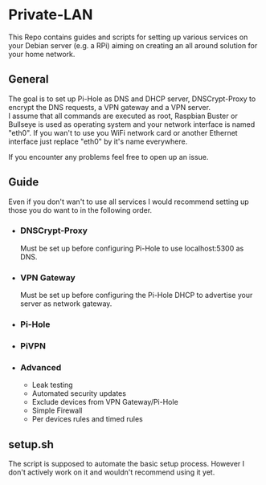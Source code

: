 # Private-LAN
This Repo contains guides and scripts for setting up various services on your Debian server (e.g. a RPi) aiming on creating an all around solution for your home network.

## General
The goal is to set up Pi-Hole as DNS and DHCP server, DNSCrypt-Proxy to encrypt the DNS requests, a VPN gateway and a VPN server.  
I assume that all commands are executed as root, Raspbian Buster or Bullseye is used as operating system and your network interface is named "eth0". If you wan't to use you WiFi network card or another Ethernet interface just replace "eth0" by it's name everywhere.

If you encounter any problems feel free to open up an issue.

## Guide
Even if you don't wan't to use all services I would recommend setting up those you do want to in the following order.  

- ### DNSCrypt-Proxy
  Must be set up before configuring Pi-Hole to use localhost:5300 as DNS.

- ### VPN Gateway
  Must be set up before configuring the Pi-Hole DHCP to advertise your server as network gateway.

- ### Pi-Hole

- ### PiVPN

- ### Advanced
  - Leak testing
  - Automated security updates
  - Exclude devices from VPN Gateway/Pi-Hole
  - Simple Firewall
  - Per devices rules and timed rules
  

## setup.sh
The script is supposed to automate the basic setup process. However I don't actively work on it and wouldn't recommend using it yet.  
